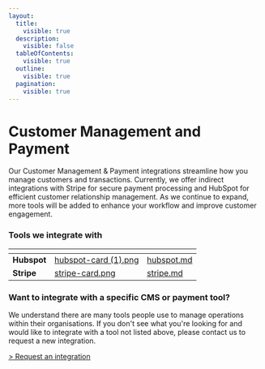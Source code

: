 ```yaml
---
layout:
  title:
    visible: true
  description:
    visible: false
  tableOfContents:
    visible: true
  outline:
    visible: true
  pagination:
    visible: true
---
```


# Customer Management and Payment

Our Customer Management & Payment integrations streamline how you manage customers and transactions. Currently, we offer indirect integrations with Stripe for secure payment processing and HubSpot for efficient customer relationship management. As we continue to expand, more tools will be added to enhance your workflow and improve customer engagement.

### Tools we integrate with

<table data-view="cards"><thead><tr><th></th><th data-hidden data-card-cover data-type="files"></th><th data-hidden data-card-target data-type="content-ref"></th></tr></thead><tbody><tr><td><strong>Hubspot</strong></td><td><a href="../../.gitbook/assets/hubspot-card (1).png">hubspot-card (1).png</a></td><td><a href="hubspot.md">hubspot.md</a></td></tr><tr><td><strong>Stripe</strong></td><td><a href="../../.gitbook/assets/stripe-card.png">stripe-card.png</a></td><td><a href="stripe.md">stripe.md</a></td></tr></tbody></table>

### Want to integrate with a specific CMS or payment tool?&#x20;

We understand there are many tools people use to manage operations within their organisations. If you don't see what you're looking for and would like to integrate with a tool not listed above, please contact us to request a new integration.

[> Request an integration](https://mindset-ai.atlassian.net/servicedesk/customer/portal/1/group/10/create/40)

